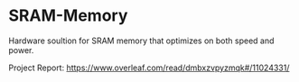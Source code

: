 # SRAM-Memory

Hardware soultion for SRAM memory that optimizes on both speed and power.

Project Report: https://www.overleaf.com/read/dmbxzvpyzmqk#/11024331/
